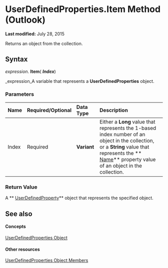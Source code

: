 
# UserDefinedProperties.Item Method (Outlook)

 **Last modified:** July 28, 2015

Returns an object from the collection.

## Syntax

 _expression_. **Item**( **_Index_**)

 _expression_A variable that represents a  **UserDefinedProperties** object.


### Parameters



|**Name**|**Required/Optional**|**Data Type**|**Description**|
|:-----|:-----|:-----|:-----|
|Index|Required| **Variant**|Either a  **Long** value that represents the 1-based index number of an object in the collection, or a **String** value that represents the ** [Name](73e3e152-8920-e50d-5c28-a36cda66c9e8.md)** property value of an object in the collection.|

### Return Value

A  ** [UserDefinedProperty](aebe38db-0ff9-79d2-b5a7-751fea7c97f3.md)** object that represents the specified object.


## See also


#### Concepts


 [UserDefinedProperties Object](196e5d4c-22be-02d3-95e0-3ea7594c2e4b.md)
#### Other resources


 [UserDefinedProperties Object Members](127bf216-9c55-db30-086e-6b33f0660ab2.md)
